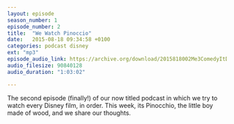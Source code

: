 ```yaml
---
layout: episode
season_number: 1
episode_number: 2
title:  "We Watch Pinoccio"
date:   2015-08-18 09:34:58 +0100
categories: podcast disney
ext: "mp3"
episode_audio_link: https://archive.org/download/2015818002Me3ComedyItDisneyMatterItDoesEpisode2Pinocchio/2015-8-18-002-Me3_Comedy--It_Disney_Matter%28It_Does%29--Episode-2--Pinocchio.mp3
audio_filesize: 90840128
audio_duration: "1:03:02"

---
```

The second episode (finally!) of our now titled podcast in which we try to watch every Disney film, in order. This week, its Pinocchio, the little boy made of wood, and we share our thoughts.
